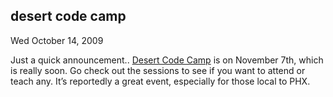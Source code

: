 
desert code camp
----------------

Wed October 14, 2009

Just a quick announcement.. [Desert Code
Camp](http://www.desertcodecamp.com/) is on November 7th, which is
really soon. Go check out the sessions to see if you want to attend or
teach any. It’s reportedly a great event, especially for those local to
PHX.
